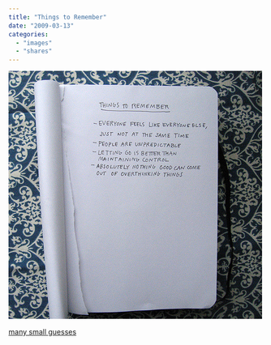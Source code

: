 ```yaml
---
title: "Things to Remember"
date: "2009-03-13"
categories: 
  - "images"
  - "shares"
---
```


![](images/76hccSxe8l0j04leKd95xAMgo1_500.jpg)

[many small guesses](http://flickr.com/photos/manysmallguesses)
